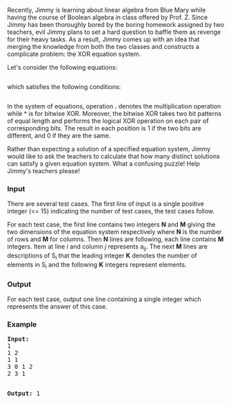 <p>Recently, Jimmy is learning about linear algebra from Blue Mary while having the course of Boolean algebra in class offered by Prof. Z. Since Jimmy has been thoroughly bored by the boring homework assigned by two teachers, evil Jimmy plans to set a hard question to baffle them as revenge for their heavy tasks. As a result, Jimmy comes up with an idea that merging the knowledge from both the two classes and constructs a complicate problem: the XOR equation system.</p>
<p>Let's consider the following equations:</p>
<p><img src="../../../content/john_jones:xoreq1.jpg" alt=""></p>
<p>which satisfies the following conditions:</p>
<p><img src="../../../content/john_jones:xoreq2.jpg" alt=""></p>
<p>In the system of equations, operation <strong>.</strong> denotes the multiplication operation while <strong>^</strong> is for bitwise XOR. Moreover, the bitwise XOR takes two bit patterns of equal length and performs the logical XOR operation on each pair of corresponding bits. The result in each position is 1 if the two bits are different, and 0 if they are the same.</p>
<p>Rather than expecting a solution of a specified equation system, Jimmy would like to ask the teachers to calculate that how many distinct solutions can satisfy a given equation system. What a confusing puzzle! Help Jimmy's teachers please!</p>
<h3>Input</h3>
<p>There are several test cases. The first line of input is a single positive integer (&lt;= 15) indicating the number of test cases, the test cases follow.</p>
<p>For each test case, the first line contains two integers <strong>N</strong> and <strong>M</strong> giving the two dimensions of the equation system respectively where <strong>N</strong> is the number of rows and <strong>M</strong> for columns. Then <strong>N</strong> lines are following, each line contains <strong>M</strong> integers. Item at line <em>i</em> and column <em>j</em> represents a<sub>ij</sub>. The next <strong>M</strong> lines are descriptions of S<sub>i</sub> that the leading integer <strong>K</strong> denotes the number of elements in S<sub>i</sub> and the following <strong>K</strong> integers represent elements.</p>
<h3>Output</h3>
<p>For each test case, output one line containing a single integer which represents the answer of this case.</p>
<h3>Example</h3>
<pre><strong>Input:</strong>
1
1 2
1 1
3 0 1 2
2 3 1

<strong>Output:</strong>
1
</pre>